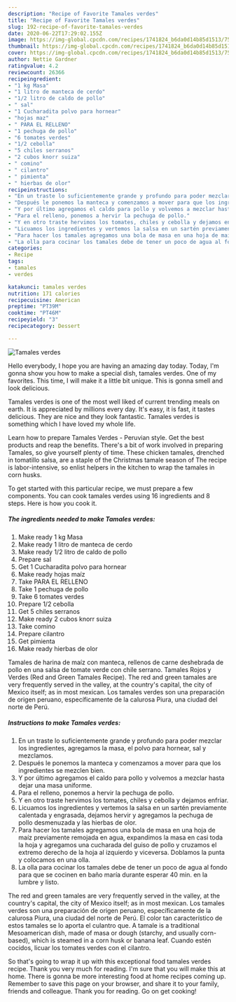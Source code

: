 ```yaml
---
description: "Recipe of Favorite Tamales verdes"
title: "Recipe of Favorite Tamales verdes"
slug: 192-recipe-of-favorite-tamales-verdes
date: 2020-06-22T17:29:02.155Z
image: https://img-global.cpcdn.com/recipes/1741824_b6da0d14b85d1513/751x532cq70/tamales-verdes-foto-principal.jpg
thumbnail: https://img-global.cpcdn.com/recipes/1741824_b6da0d14b85d1513/751x532cq70/tamales-verdes-foto-principal.jpg
cover: https://img-global.cpcdn.com/recipes/1741824_b6da0d14b85d1513/751x532cq70/tamales-verdes-foto-principal.jpg
author: Nettie Gardner
ratingvalue: 4.2
reviewcount: 26366
recipeingredient:
- "1 kg Masa"
- "1 litro de manteca de cerdo"
- "1/2 litro de caldo de pollo"
- " sal"
- "1 Cucharadita polvo para hornear"
- "hojas maz"
- " PARA EL RELLENO"
- "1 pechuga de pollo"
- "6 tomates verdes"
- "1/2 cebolla"
- "5 chiles serranos"
- "2 cubos knorr suiza"
- " comino"
- " cilantro"
- " pimienta"
- " hierbas de olor"
recipeinstructions:
- "En un traste lo suficientemente grande y profundo para poder mezclar los ingredientes, agregamos la masa, el polvo para hornear, sal y mezclamos."
- "Después le ponemos la manteca y comenzamos a mover para que los ingredientes se mezclen bien."
- "Y por último agregamos el caldo para pollo y volvemos a mezclar hasta dejar una masa uniforme."
- "Para el relleno, ponemos a hervir la pechuga de pollo."
- "Y en otro traste hervimos los tomates, chiles y cebolla y dejamos enfriar."
- "Licuamos los ingredientes y vertemos la salsa en un sartén previamente calentada y engrasada, dejamos hervir y agregamos la pechuga de pollo desmenuzada y las hierbas de olor."
- "Para hacer los tamales agregamos una bola de masa en una hoja de maíz previamente remojada en agua, expandimos la masa en casi toda la hoja y agregamos una cucharada del guiso de pollo y cruzamos el extremo derecho de la hoja al izquierdo y viceversa. Doblamos la punta y colocamos en una olla."
- "La olla para cocinar los tamales debe de tener un poco de agua al fondo para que se cocinen en baño maría durante esperar 40 min. en la lumbre y listo."
categories:
- Recipe
tags:
- tamales
- verdes

katakunci: tamales verdes 
nutrition: 171 calories
recipecuisine: American
preptime: "PT39M"
cooktime: "PT46M"
recipeyield: "3"
recipecategory: Dessert

---
```



![Tamales verdes](https://img-global.cpcdn.com/recipes/1741824_b6da0d14b85d1513/751x532cq70/tamales-verdes-foto-principal.jpg)

Hello everybody, I hope you are having an amazing day today. Today, I'm gonna show you how to make a special dish, tamales verdes. One of my favorites. This time, I will make it a little bit unique. This is gonna smell and look delicious.

Tamales verdes is one of the most well liked of current trending meals on earth. It is appreciated by millions every day. It's easy, it is fast, it tastes delicious. They are nice and they look fantastic. Tamales verdes is something which I have loved my whole life.

Learn how to prepare Tamales Verdes - Peruvian style. Get the best products and reap the benefits. There&#39;s a bit of work involved in preparing Tamales, so give yourself plenty of time. These chicken tamales, drenched in tomatillo salsa, are a staple of the Christmas tamale season of The recipe is labor-intensive, so enlist helpers in the kitchen to wrap the tamales in corn husks.


To get started with this particular recipe, we must prepare a few components. You can cook tamales verdes using 16 ingredients and 8 steps. Here is how you cook it.

<!--inarticleads1-->

##### The ingredients needed to make Tamales verdes:

1. Make ready 1 kg Masa
1. Make ready 1 litro de manteca de cerdo
1. Make ready 1/2 litro de caldo de pollo
1. Prepare  sal
1. Get 1 Cucharadita polvo para hornear
1. Make ready hojas maíz
1. Take  PARA EL RELLENO
1. Take 1 pechuga de pollo
1. Take 6 tomates verdes
1. Prepare 1/2 cebolla
1. Get 5 chiles serranos
1. Make ready 2 cubos knorr suiza
1. Take  comino
1. Prepare  cilantro
1. Get  pimienta
1. Make ready  hierbas de olor


Tamales de harina de maíz con manteca, rellenos de carne deshebrada de pollo en una salsa de tomate verde con chile serrano. Tamales Rojos y Verdes (Red and Green Tamales Recipe). The red and green tamales are very frequently served in the valley, at the country&#39;s capital, the city of Mexico itself; as in most mexican. Los tamales verdes son una preparación de origen peruano, específicamente de la calurosa Piura, una ciudad del norte de Perú. 

<!--inarticleads2-->

##### Instructions to make Tamales verdes:

1. En un traste lo suficientemente grande y profundo para poder mezclar los ingredientes, agregamos la masa, el polvo para hornear, sal y mezclamos.
1. Después le ponemos la manteca y comenzamos a mover para que los ingredientes se mezclen bien.
1. Y por último agregamos el caldo para pollo y volvemos a mezclar hasta dejar una masa uniforme.
1. Para el relleno, ponemos a hervir la pechuga de pollo.
1. Y en otro traste hervimos los tomates, chiles y cebolla y dejamos enfriar.
1. Licuamos los ingredientes y vertemos la salsa en un sartén previamente calentada y engrasada, dejamos hervir y agregamos la pechuga de pollo desmenuzada y las hierbas de olor.
1. Para hacer los tamales agregamos una bola de masa en una hoja de maíz previamente remojada en agua, expandimos la masa en casi toda la hoja y agregamos una cucharada del guiso de pollo y cruzamos el extremo derecho de la hoja al izquierdo y viceversa. Doblamos la punta y colocamos en una olla.
1. La olla para cocinar los tamales debe de tener un poco de agua al fondo para que se cocinen en baño maría durante esperar 40 min. en la lumbre y listo.


The red and green tamales are very frequently served in the valley, at the country&#39;s capital, the city of Mexico itself; as in most mexican. Los tamales verdes son una preparación de origen peruano, específicamente de la calurosa Piura, una ciudad del norte de Perú. El color tan característico de estos tamales se lo aporta el culantro que. A tamale is a traditional Mesoamerican dish, made of masa or dough (starchy, and usually corn-based), which is steamed in a corn husk or banana leaf. Cuando estén cocidos, licuar los tomates verdes con el cilantro. 

So that's going to wrap it up with this exceptional food tamales verdes recipe. Thank you very much for reading. I'm sure that you will make this at home. There is gonna be more interesting food at home recipes coming up. Remember to save this page on your browser, and share it to your family, friends and colleague. Thank you for reading. Go on get cooking!
